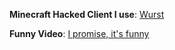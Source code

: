 <!---

- 👋 Hi, I’m @MandoGamin
- 👀 I’m interested in ...
- 🌱 I’m currently learning ...
- 💞️ I’m looking to collaborate on ...
- 📫 How to reach me ...

MandoGamin/MandoGamin is a ✨ special ✨ repository because its `README.md` (this file) appears on your GitHub profile.
You can click the Preview link to take a look at your changes.
--->

**Minecraft Hacked Client I use**: [Wurst](https://www.wurstclient.net/download/minecraft-1-19-2/)

**Funny Video**: [I promise, it's funny](https://www.youtube.com/watch?v=dQw4w9WgXcQ)
